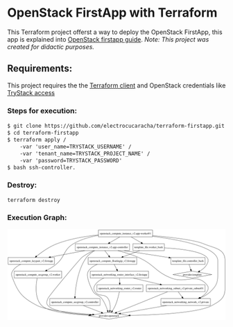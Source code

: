 # OpenStack FirstApp with Terraform

This Terraform project offerst a way to deploy the OpenStack FirstApp,
this app is explained into [OpenStack firstapp guide](http://developer.openstack.org/firstapp-libcloud/getting_started.html).
*Note: This project was created for didactic purposes.*

## Requirements:

This project requires the the [Terraform client](https://www.terraform.io/intro/getting-started/install.html) and
OpenStack credentials like [TryStack access](http://trystack.org/)

### Steps for execution:

    $ git clone https://github.com/electrocucaracha/terraform-firstapp.git
    $ cd terraform-firstapp
    $ terraform apply /
        -var 'user_name=TRYSTACK_USERNAME' /
        -var 'tenant_name=TRYSTACK_PROJECT_NAME' /
        -var 'password=TRYSTACK_PASSWORD'
    $ bash ssh-controller.

### Destroy:

    terraform destroy

### Execution Graph:

![Graph](graph.png)

